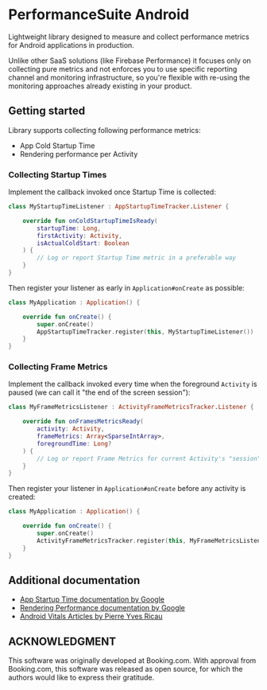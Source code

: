# PerformanceSuite Android

Lightweight library designed to measure and collect performance metrics for Android applications 
in production.

Unlike other SaaS solutions (like Firebase Performance) it focuses only on collecting pure metrics 
and not enforces you to use specific reporting channel and monitoring infrastructure, so you're 
flexible with re-using the monitoring approaches already existing in your product.

## Getting started

Library supports collecting following performance metrics:
- App Cold Startup Time
- Rendering performance per Activity

### Collecting Startup Times

Implement the callback invoked once Startup Time is collected:

```kotlin
class MyStartupTimeListener : AppStartupTimeTracker.Listener {

    override fun onColdStartupTimeIsReady(
        startupTime: Long,
        firstActivity: Activity,
        isActualColdStart: Boolean
    ) {
        // Log or report Startup Time metric in a preferable way
    }
}
```

Then register your listener as early in `Application#onCreate` as possible:

```kotlin
class MyApplication : Application() {

    override fun onCreate() {
        super.onCreate()
        AppStartupTimeTracker.register(this, MyStartupTimeListener())
    }
}
```

### Collecting Frame Metrics

Implement the callback invoked every time when the foreground `Activity` is paused 
(we can call it "the end of the screen session"):

```kotlin
class MyFrameMetricsListener : ActivityFrameMetricsTracker.Listener {

    override fun onFramesMetricsReady(
        activity: Activity,
        frameMetrics: Array<SparseIntArray>,
        foregroundTime: Long?
    ) {
        // Log or report Frame Metrics for current Activity's "session" in a preferable way
    }
}
```

Then register your listener in `Application#onCreate` before any activity is created:

```kotlin
class MyApplication : Application() {

    override fun onCreate() {
        super.onCreate()
        ActivityFrameMetricsTracker.register(this, MyFrameMetricsListener)
    }
}
```

## Additional documentation
- [App Startup Time documentation by Google](https://developer.android.com/topic/performance/vitals/launch-time)
- [Rendering Performance documentation by Google](https://developer.android.com/topic/performance/vitals/render)
- [Android Vitals Articles by Pierre Yves Ricau](https://dev.to/pyricau/series/7827)
  
## ACKNOWLEDGMENT

This software was originally developed at Booking.com. 
With approval from Booking.com, this software was released as open source, 
for which the authors would like to express their gratitude.